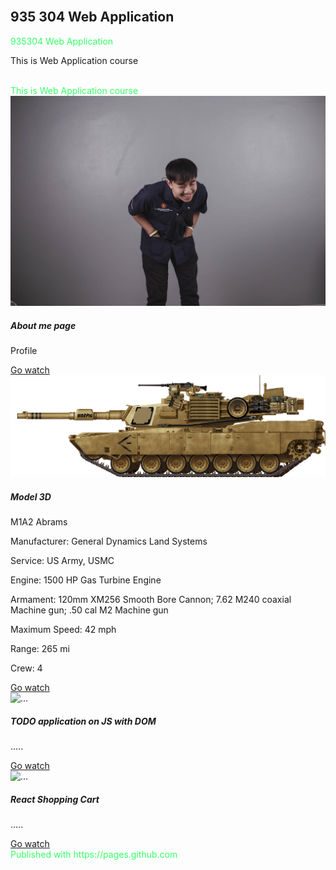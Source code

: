 <html lang="en">
<head>
  <link rel="stylesheet" type="text/css" href="https://maxcdn.bootstrapcdn.com/bootstrap/4.0.0/css/bootstrap.min.css">
  <link rel="stylesheet" href="styles.css">
  <div class="container"><br />
    <h2>935 304 Web Application</h2>
    <body>
    <font color="#33FF66">  935304  Web Application </font>
    <body>
    <p>This is Web Application course</p><br />
    <body>
    <font color="#33FF66"> This is Web Application course </font>
    <body>

  </div>
</head>

<body>
  <div class="row">
    <div class="col-sm-10 col-md-6 col-lg-12">
      <div class="card mb-3">
<img src="image\C.jpg" class="card-img-top" alt="...">
        <div class="card-body">
    <h5 class="card-title">About me page</h5>
    <p class="card-text">Profile</p>
    <a href="aboutme.html" class="btn btn-primary">Go watch</a>
        </div>
      </div>
    </div>
  </div>
  <div class="row">
    <div class="col-sm-10 col-md-6 col-lg-12">
      <div class="card mb-3">
  <img src="image\M1A2_Abrams.jpg" class="card-img-top" alt="...">
        <div class="card-body">
    <h5 class="card-title">Model 3D</h5>
    <p class="card-text">M1A2 Abrams</p>
    <p class="card-text">Manufacturer:  General Dynamics Land Systems</p>
    <p class="card-text">Service:  US Army, USMC</p>
    <p class="card-text">Engine:   1500 HP Gas Turbine Engine</p>
    <p class="card-text">Armament:   120mm XM256 Smooth Bore Cannon; 7.62 M240 coaxial Machine gun; .50 cal M2 Machine gun</p>
    <p class="card-text">Maximum Speed:   42 mph</p>
    <p class="card-text">Range:   265 mi </p>
    <p class="card-text">Crew:   4 </p>
    <a href="M1\index.html" class="btn btn-primary">Go watch</a>
        </div>
      </div>
    </div>
  </div>
  <div class="row">
    <div class="col-sm-10 col-md-6 col-lg-12">
      <div class="card mb-3">
  <img src="Picture\DSCF3370.jpg" class="card-img-top" alt="...">
        <div class="card-body">
    <h5 class="card-title">TODO application on JS with DOM</h5>
    <p class="card-text">.....</p>
    <a href="#" class="btn btn-primary">Go watch</a>
        </div>
      </div>
    </div>
  </div>
  <div class="row">
    <div class="col-sm-10 col-md-6 col-lg-12">
      <div class="card mb-3">
  <img src="Picture\DSCF3370.jpg" class="card-img-top" alt="...">
        <div class="card-body">
    <h5 class="card-title">React Shopping Cart</h5>
    <p class="card-text">.....</p>
    <a href="#" class="btn btn-primary">Go watch</a>
        </div>
      </div>
    </div>
  </div>

</body>
<body>
    <font color="#33FF66"> Published with  </font>
    <body>
    <font color="#33FF66"> https://pages.github.com </font>
 </body>

